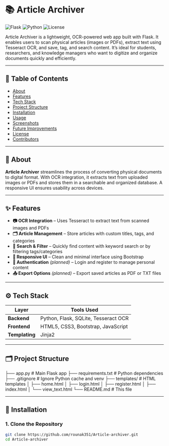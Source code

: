 # 📚 Article Archiver

![Flask](https://img.shields.io/badge/Flask-Backend-blue.svg)
![Python](https://img.shields.io/badge/Python-3.9+-green.svg)
![License](https://img.shields.io/badge/License-MIT-yellow.svg)

Article Archiver is a lightweight, OCR-powered web app built with Flask. It enables users to scan physical articles (images or PDFs), extract text using Tesseract OCR, and save, tag, and search content. It’s ideal for students, researchers, and knowledge managers who want to digitize and organize documents quickly and efficiently.

---

## 📑 Table of Contents

- [About](#about)
- [Features](#features)
- [Tech Stack](#tech-stack)
- [Project Structure](#project-structure)
- [Installation](#installation)
- [Usage](#usage)
- [Screenshots](#screenshots)
- [Future Improvements](#future-improvements)
- [License](#license)
- [Contributors](#contributors)

---

## 🧠 About

**Article Archiver** streamlines the process of converting physical documents to digital format. With OCR integration, it extracts text from uploaded images or PDFs and stores them in a searchable and organized database. A responsive UI ensures usability across devices.

---

## ✨ Features

- **📷 OCR Integration** – Uses Tesseract to extract text from scanned images and PDFs  
- **🗂 Article Management** – Store articles with custom titles, tags, and categories  
- **🔎 Search & Filter** – Quickly find content with keyword search or by filtering tags/categories  
- **📱 Responsive UI** – Clean and minimal interface using Bootstrap  
- **🔐 Authentication** *(planned)* – Login and register to manage personal content  
- **📤 Export Options** *(planned)* – Export saved articles as PDF or TXT files

---

## ⚙️ Tech Stack

| Layer      | Tools Used                       |
|------------|----------------------------------|
| **Backend**  | Python, Flask, SQLite, Tesseract OCR |
| **Frontend** | HTML5, CSS3, Bootstrap, JavaScript |
| **Templating** | Jinja2                          |

---

## 🗂 Project Structure
├── app.py # Main Flask app
├── requirements.txt # Python dependencies
├── .gitignore # Ignore Python cache and venv
├── templates/ # HTML templates
│ ├── home.html
│ ├── login.html
│ ├── register.html
│ ├── index.html
│ └── view_text.html
└── README.md # This file

---

## 🔧 Installation

### 1. Clone the Repository

```bash
git clone https://github.com/rounak351/Article-archiver.git
cd Article-archiver


